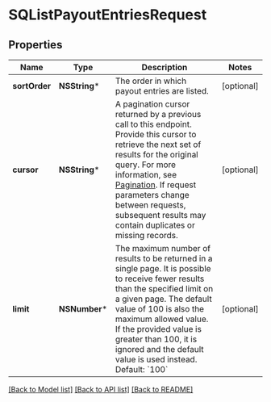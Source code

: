 # SQListPayoutEntriesRequest

## Properties
Name | Type | Description | Notes
------------ | ------------- | ------------- | -------------
**sortOrder** | **NSString*** | The order in which payout entries are listed. | [optional] 
**cursor** | **NSString*** | A pagination cursor returned by a previous call to this endpoint. Provide this cursor to retrieve the next set of results for the original query. For more information, see [Pagination](https://developer.squareup.com/docs/build-basics/common-api-patterns/pagination). If request parameters change between requests, subsequent results may contain duplicates or missing records. | [optional] 
**limit** | **NSNumber*** | The maximum number of results to be returned in a single page. It is possible to receive fewer results than the specified limit on a given page. The default value of 100 is also the maximum allowed value. If the provided value is greater than 100, it is ignored and the default value is used instead. Default: &#x60;100&#x60; | [optional] 

[[Back to Model list]](../README.md#documentation-for-models) [[Back to API list]](../README.md#documentation-for-api-endpoints) [[Back to README]](../README.md)



